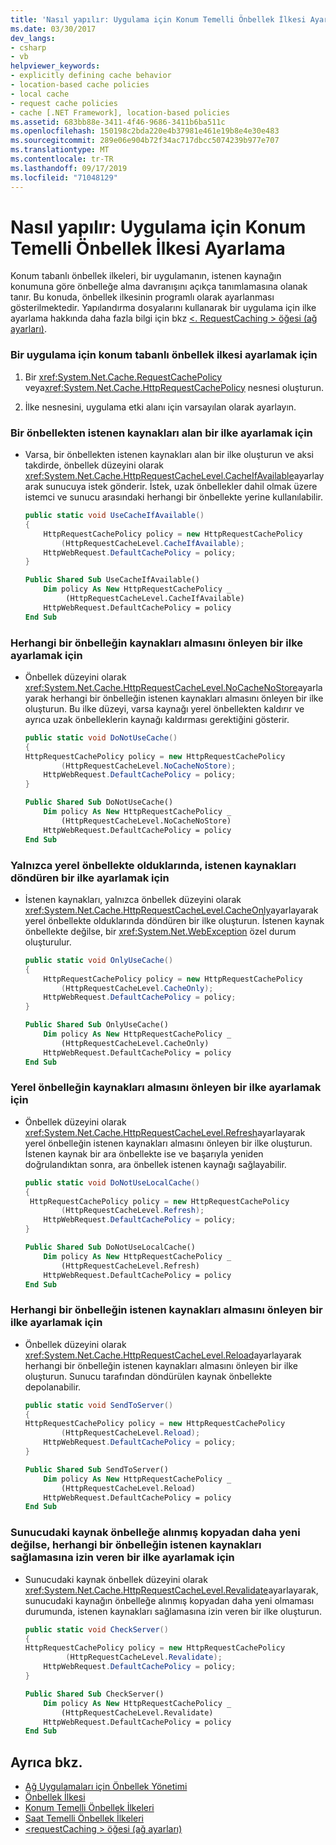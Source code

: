 ```yaml
---
title: 'Nasıl yapılır: Uygulama için Konum Temelli Önbellek İlkesi Ayarlama'
ms.date: 03/30/2017
dev_langs:
- csharp
- vb
helpviewer_keywords:
- explicitly defining cache behavior
- location-based cache policies
- local cache
- request cache policies
- cache [.NET Framework], location-based policies
ms.assetid: 683bb88e-3411-4f46-9686-3411b6ba511c
ms.openlocfilehash: 150198c2bda220e4b37981e461e19b8e4e30e483
ms.sourcegitcommit: 289e06e904b72f34ac717dbcc5074239b977e707
ms.translationtype: MT
ms.contentlocale: tr-TR
ms.lasthandoff: 09/17/2019
ms.locfileid: "71048129"
---
```

# <a name="how-to-set-a-location-based-cache-policy-for-an-application"></a>Nasıl yapılır: Uygulama için Konum Temelli Önbellek İlkesi Ayarlama
Konum tabanlı önbellek ilkeleri, bir uygulamanın, istenen kaynağın konumuna göre önbelleğe alma davranışını açıkça tanımlamasına olanak tanır. Bu konuda, önbellek ilkesinin programlı olarak ayarlanması gösterilmektedir. Yapılandırma dosyalarını kullanarak bir uygulama için ilke ayarlama hakkında daha fazla bilgi için bkz [ \<. RequestCaching > öğesi (ağ ayarları)](../configure-apps/file-schema/network/requestcaching-element-network-settings.md).  
  
### <a name="to-set-a-location-based-cache-policy-for-an-application"></a>Bir uygulama için konum tabanlı önbellek ilkesi ayarlamak için  
  
1. Bir <xref:System.Net.Cache.RequestCachePolicy> veya<xref:System.Net.Cache.HttpRequestCachePolicy> nesnesi oluşturun.  
  
2. İlke nesnesini, uygulama etki alanı için varsayılan olarak ayarlayın.  
  
### <a name="to-set-a-policy-that-takes-requested-resources-from-a-cache"></a>Bir önbellekten istenen kaynakları alan bir ilke ayarlamak için  
  
- Varsa, bir önbellekten istenen kaynakları alan bir ilke oluşturun ve aksi takdirde, önbellek düzeyini olarak <xref:System.Net.Cache.HttpRequestCacheLevel.CacheIfAvailable>ayarlayarak sunucuya istek gönderir. İstek, uzak önbellekler dahil olmak üzere istemci ve sunucu arasındaki herhangi bir önbellekte yerine kullanılabilir.  
  
    ```csharp  
    public static void UseCacheIfAvailable()  
    {  
        HttpRequestCachePolicy policy = new HttpRequestCachePolicy  
            (HttpRequestCacheLevel.CacheIfAvailable);  
        HttpWebRequest.DefaultCachePolicy = policy;  
    }  
    ```  
  
    ```vb  
    Public Shared Sub UseCacheIfAvailable()  
        Dim policy As New HttpRequestCachePolicy _  
             (HttpRequestCacheLevel.CacheIfAvailable)  
        HttpWebRequest.DefaultCachePolicy = policy  
    End Sub  
    ```  
  
### <a name="to-set-a-policy-that-prevents-any-cache-from-supplying-resources"></a>Herhangi bir önbelleğin kaynakları almasını önleyen bir ilke ayarlamak için  
  
- Önbellek düzeyini olarak <xref:System.Net.Cache.HttpRequestCacheLevel.NoCacheNoStore>ayarlayarak herhangi bir önbelleğin istenen kaynakları almasını önleyen bir ilke oluşturun. Bu ilke düzeyi, varsa kaynağı yerel önbellekten kaldırır ve ayrıca uzak önbelleklerin kaynağı kaldırması gerektiğini gösterir.  
  
    ```csharp  
    public static void DoNotUseCache()  
    {  
    HttpRequestCachePolicy policy = new HttpRequestCachePolicy   
            (HttpRequestCacheLevel.NoCacheNoStore);  
        HttpWebRequest.DefaultCachePolicy = policy;  
    }  
    ```  
  
    ```vb  
    Public Shared Sub DoNotUseCache()  
        Dim policy As New HttpRequestCachePolicy _  
            (HttpRequestCacheLevel.NoCacheNoStore)  
        HttpWebRequest.DefaultCachePolicy = policy  
    End Sub  
    ```  
  
### <a name="to-set-a-policy-that-returns-requested-resources-only-if-they-are-in-the-local-cache"></a>Yalnızca yerel önbellekte olduklarında, istenen kaynakları döndüren bir ilke ayarlamak için  
  
- İstenen kaynakları, yalnızca önbellek düzeyini olarak <xref:System.Net.Cache.HttpRequestCacheLevel.CacheOnly>ayarlayarak yerel önbellekte olduklarında döndüren bir ilke oluşturun. İstenen kaynak önbellekte değilse, bir <xref:System.Net.WebException> özel durum oluşturulur.  
  
    ```csharp  
    public static void OnlyUseCache()  
    {  
        HttpRequestCachePolicy policy = new HttpRequestCachePolicy   
            (HttpRequestCacheLevel.CacheOnly);  
        HttpWebRequest.DefaultCachePolicy = policy;  
    }  
    ```  
  
    ```vb  
    Public Shared Sub OnlyUseCache()  
        Dim policy As New HttpRequestCachePolicy _  
            (HttpRequestCacheLevel.CacheOnly)  
        HttpWebRequest.DefaultCachePolicy = policy  
    End Sub  
    ```  
  
### <a name="to-set-a-policy-that-prevents-the-local-cache-from-supplying-resources"></a>Yerel önbelleğin kaynakları almasını önleyen bir ilke ayarlamak için  
  
- Önbellek düzeyini olarak <xref:System.Net.Cache.HttpRequestCacheLevel.Refresh>ayarlayarak yerel önbelleğin istenen kaynakları almasını önleyen bir ilke oluşturun. İstenen kaynak bir ara önbellekte ise ve başarıyla yeniden doğrulandıktan sonra, ara önbellek istenen kaynağı sağlayabilir.  
  
    ```csharp  
    public static void DoNotUseLocalCache()  
    {  
     HttpRequestCachePolicy policy = new HttpRequestCachePolicy   
            (HttpRequestCacheLevel.Refresh);  
        HttpWebRequest.DefaultCachePolicy = policy;  
    }  
    ```  
  
    ```vb  
    Public Shared Sub DoNotUseLocalCache()  
        Dim policy As New HttpRequestCachePolicy _  
            (HttpRequestCacheLevel.Refresh)  
        HttpWebRequest.DefaultCachePolicy = policy  
    End Sub  
    ```  
  
### <a name="to-set-a-policy-that-prevents-any-cache-from-supplying-requested-resources"></a>Herhangi bir önbelleğin istenen kaynakları almasını önleyen bir ilke ayarlamak için  
  
- Önbellek düzeyini olarak <xref:System.Net.Cache.HttpRequestCacheLevel.Reload>ayarlayarak herhangi bir önbelleğin istenen kaynakları almasını önleyen bir ilke oluşturun. Sunucu tarafından döndürülen kaynak önbellekte depolanabilir.  
  
    ```csharp  
    public static void SendToServer()  
    {  
    HttpRequestCachePolicy policy = new HttpRequestCachePolicy   
            (HttpRequestCacheLevel.Reload);  
        HttpWebRequest.DefaultCachePolicy = policy;  
    }  
    ```  
  
    ```vb  
    Public Shared Sub SendToServer()  
        Dim policy As New HttpRequestCachePolicy _  
            (HttpRequestCacheLevel.Reload)  
        HttpWebRequest.DefaultCachePolicy = policy  
    End Sub  
    ```  
  
### <a name="to-set-a-policy-that-allows-any-cache-to-supply-requested-resources-if-the-resource-on-the-server-is-not-newer-than-the-cached-copy"></a>Sunucudaki kaynak önbelleğe alınmış kopyadan daha yeni değilse, herhangi bir önbelleğin istenen kaynakları sağlamasına izin veren bir ilke ayarlamak için  
  
- Sunucudaki kaynak önbellek düzeyini olarak <xref:System.Net.Cache.HttpRequestCacheLevel.Revalidate>ayarlayarak, sunucudaki kaynağın önbelleğe alınmış kopyadan daha yeni olmaması durumunda, istenen kaynakları sağlamasına izin veren bir ilke oluşturun.  
  
    ```csharp  
    public static void CheckServer()  
    {  
    HttpRequestCachePolicy policy = new HttpRequestCachePolicy  
             (HttpRequestCacheLevel.Revalidate);  
        HttpWebRequest.DefaultCachePolicy = policy;  
    }  
    ```  
  
    ```vb  
    Public Shared Sub CheckServer()  
        Dim policy As New HttpRequestCachePolicy _  
            (HttpRequestCacheLevel.Revalidate)  
        HttpWebRequest.DefaultCachePolicy = policy  
    End Sub  
    ```  
  
## <a name="see-also"></a>Ayrıca bkz.

- [Ağ Uygulamaları için Önbellek Yönetimi](cache-management-for-network-applications.md)
- [Önbellek İlkesi](cache-policy.md)
- [Konum Temelli Önbellek İlkeleri](location-based-cache-policies.md)
- [Saat Temelli Önbellek İlkeleri](time-based-cache-policies.md)
- [\<requestCaching > öğesi (ağ ayarları)](../configure-apps/file-schema/network/requestcaching-element-network-settings.md)
